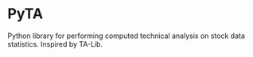 PyTA
====

Python library for performing computed technical analysis on stock data statistics. Inspired by TA-Lib.
